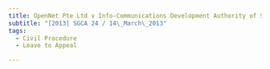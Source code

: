 ```yaml
---
title: OpenNet Pte Ltd v Info-Communications Development Authority of Singapore
subtitle: "[2013] SGCA 24 / 14\_March\_2013"
tags:
  - Civil Procedure
  - Leave to Appeal

---
```



